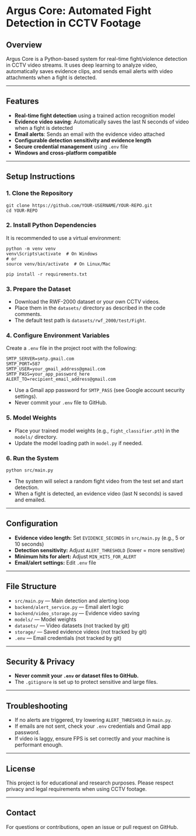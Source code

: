 # Argus Core: Automated Fight Detection in CCTV Footage

## Overview
Argus Core is a Python-based system for real-time fight/violence detection in CCTV video streams. It uses deep learning to analyze video, automatically saves evidence clips, and sends email alerts with video attachments when a fight is detected.

---

## Features
- **Real-time fight detection** using a trained action recognition model
- **Evidence video saving**: Automatically saves the last N seconds of video when a fight is detected
- **Email alerts**: Sends an email with the evidence video attached
- **Configurable detection sensitivity and evidence length**
- **Secure credential management** using `.env` file
- **Windows and cross-platform compatible**

---

## Setup Instructions

### 1. Clone the Repository
```
git clone https://github.com/YOUR-USERNAME/YOUR-REPO.git
cd YOUR-REPO
```

### 2. Install Python Dependencies
It is recommended to use a virtual environment:
```
python -m venv venv
venv\Scripts\activate  # On Windows
# or
source venv/bin/activate  # On Linux/Mac

pip install -r requirements.txt
```

### 3. Prepare the Dataset
- Download the RWF-2000 dataset or your own CCTV videos.
- Place them in the `datasets/` directory as described in the code comments.
- The default test path is `datasets/rwf_2000/test/Fight`.

### 4. Configure Environment Variables
Create a `.env` file in the project root with the following:
```
SMTP_SERVER=smtp.gmail.com
SMTP_PORT=587
SMTP_USER=your_gmail_address@gmail.com
SMTP_PASS=your_app_password_here
ALERT_TO=recipient_email_address@gmail.com
```
- Use a Gmail app password for `SMTP_PASS` (see Google account security settings).
- Never commit your `.env` file to GitHub.

### 5. Model Weights
- Place your trained model weights (e.g., `fight_classifier.pth`) in the `models/` directory.
- Update the model loading path in `model.py` if needed.

### 6. Run the System
```
python src/main.py
```
- The system will select a random fight video from the test set and start detection.
- When a fight is detected, an evidence video (last N seconds) is saved and emailed.

---

## Configuration
- **Evidence video length:** Set `EVIDENCE_SECONDS` in `src/main.py` (e.g., 5 or 10 seconds)
- **Detection sensitivity:** Adjust `ALERT_THRESHOLD` (lower = more sensitive)
- **Minimum hits for alert:** Adjust `MIN_HITS_FOR_ALERT`
- **Email/alert settings:** Edit `.env` file

---

## File Structure
- `src/main.py` — Main detection and alerting loop
- `backend/alert_service.py` — Email alert logic
- `backend/video_storage.py` — Evidence video saving
- `models/` — Model weights
- `datasets/` — Video datasets (not tracked by git)
- `storage/` — Saved evidence videos (not tracked by git)
- `.env` — Email credentials (not tracked by git)

---

## Security & Privacy
- **Never commit your `.env` or dataset files to GitHub.**
- The `.gitignore` is set up to protect sensitive and large files.

---

## Troubleshooting
- If no alerts are triggered, try lowering `ALERT_THRESHOLD` in `main.py`.
- If emails are not sent, check your `.env` credentials and Gmail app password.
- If video is laggy, ensure FPS is set correctly and your machine is performant enough.

---

## License
This project is for educational and research purposes. Please respect privacy and legal requirements when using CCTV footage.

---

## Contact
For questions or contributions, open an issue or pull request on GitHub.
